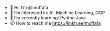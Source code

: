 - 👋 Hi, I’m @muffafa
- 👀 I’m interested in: AI, Machine Learning, OOP
- 🌱 I’m currently learning: Pyhton Java  
- 📫 How to reach me https://linktr.ee/muffafa

<!---
muffafa/muffafa is a ✨ special ✨ repository because its `README.md` (this file) appears on your GitHub profile.
You can click the Preview link to take a look at your changes.
--->
